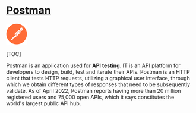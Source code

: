 # [Postman](https://www.postman.com)

![img](../../../../Assets/Pics/BED1AD4D-0850-4547-B266-A8DAD70C1C65.png)

[TOC]





Postman is an application used for **API testing**. IT is an API platform for developers to design, build, test and iterate their APIs. Postman is an HTTP client that tests HTTP requests, utilizing a graphical user interface, through which we obtain different types of responses that need to be subsequently validate. As of April 2022, Postman reports having more than 20 million registered users and 75,000 open APIs, which it says constitutes the world's largest public API hub.

